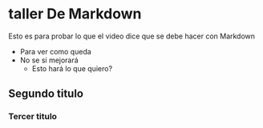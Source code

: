 # taller De Markdown

Esto es para probar lo que el video dice que se debe hacer con Markdown
* Para ver como queda
* No se si mejorará
     * Esto hará lo que quiero?
## Segundo titulo
### Tercer titulo
